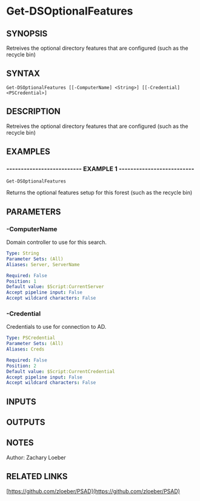 ﻿---
external help file: PSAD-help.xml
online version: https://github.com/zloeber/PSAD
schema: 2.0.0
---

# Get-DSOptionalFeatures

## SYNOPSIS
Retreives the optional directory features that are configured (such as the recycle bin)

## SYNTAX

```
Get-DSOptionalFeatures [[-ComputerName] <String>] [[-Credential] <PSCredential>]
```

## DESCRIPTION
Retreives the optional directory features that are configured (such as the recycle bin)

## EXAMPLES

### -------------------------- EXAMPLE 1 --------------------------
```
Get-DSOptionalFeatures
```

Returns the optional features setup for this forest (such as the recycle bin)

## PARAMETERS

### -ComputerName
Domain controller to use for this search.

```yaml
Type: String
Parameter Sets: (All)
Aliases: Server, ServerName

Required: False
Position: 1
Default value: $Script:CurrentServer
Accept pipeline input: False
Accept wildcard characters: False
```

### -Credential
Credentials to use for connection to AD.

```yaml
Type: PSCredential
Parameter Sets: (All)
Aliases: Creds

Required: False
Position: 2
Default value: $Script:CurrentCredential
Accept pipeline input: False
Accept wildcard characters: False
```

## INPUTS

## OUTPUTS

## NOTES
Author: Zachary Loeber

## RELATED LINKS

[https://github.com/zloeber/PSAD](https://github.com/zloeber/PSAD)

